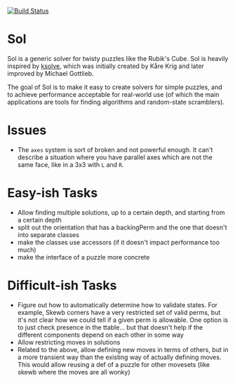 [![Build Status](https://travis-ci.org/justinj/sol.svg?branch=master)](https://travis-ci.org/justinj/sol)

Sol
===

Sol is a generic solver for twisty puzzles like the Rubik's Cube.
Sol is heavily inspired by [ksolve](https://github.com/cubing/ksolve), which
was initially created by Kåre Krig and later improved by Michael Gottlieb.

The goal of Sol is to make it easy to create solvers for simple puzzles, and to
achieve performance acceptable for real-world use (of which the main
applications are tools for finding algorithms and random-state scramblers).

Issues
======

* The `axes` system is sort of broken and not powerful enough.
It can't describe a situation where you have parallel axes which are not the same face, like in a 3x3 with `L` and `R`.

Easy-ish Tasks
==============

* Allow finding multiple solutions, up to a certain depth, and starting from a certain depth
* split out the orientation that has a backingPerm and the one that doesn't into separate classes
* make the classes use accessors (if it doesn't impact performance too much)
* make the interface of a puzzle more concrete

Difficult-ish Tasks
===================

* Figure out how to automatically determine how to validate states. For example, Skewb corners have a very restricted set of valid perms, but it's not clear how we could tell if a given perm is allowable.
One option is to just check presence in the ttable... but that doesn't help if the different components depend on each other in some way
* Allow restricting moves in solutions
* Related to the above, allow defining new moves in terms of others, but in a more transient way than the existing way of actually defining moves.
This would allow reusing a def of a puzzle for other movesets (like skewb where the moves are all wonky)
